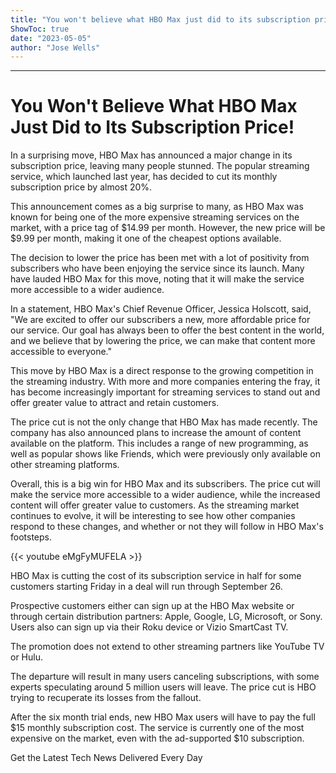 ```yaml
---
title: "You won't believe what HBO Max just did to its subscription price!"
ShowToc: true 
date: "2023-05-05"
author: "Jose Wells"
---
```

*****
# You Won't Believe What HBO Max Just Did to Its Subscription Price!

In a surprising move, HBO Max has announced a major change in its subscription price, leaving many people stunned. The popular streaming service, which launched last year, has decided to cut its monthly subscription price by almost 20%.

This announcement comes as a big surprise to many, as HBO Max was known for being one of the more expensive streaming services on the market, with a price tag of $14.99 per month. However, the new price will be $9.99 per month, making it one of the cheapest options available.

The decision to lower the price has been met with a lot of positivity from subscribers who have been enjoying the service since its launch. Many have lauded HBO Max for this move, noting that it will make the service more accessible to a wider audience.

In a statement, HBO Max's Chief Revenue Officer, Jessica Holscott, said, "We are excited to offer our subscribers a new, more affordable price for our service. Our goal has always been to offer the best content in the world, and we believe that by lowering the price, we can make that content more accessible to everyone."

This move by HBO Max is a direct response to the growing competition in the streaming industry. With more and more companies entering the fray, it has become increasingly important for streaming services to stand out and offer greater value to attract and retain customers.

The price cut is not the only change that HBO Max has made recently. The company has also announced plans to increase the amount of content available on the platform. This includes a range of new programming, as well as popular shows like Friends, which were previously only available on other streaming platforms.

Overall, this is a big win for HBO Max and its subscribers. The price cut will make the service more accessible to a wider audience, while the increased content will offer greater value to customers. As the streaming market continues to evolve, it will be interesting to see how other companies respond to these changes, and whether or not they will follow in HBO Max's footsteps.

{{< youtube eMgFyMUFELA >}} 




HBO Max is cutting the cost of its subscription service in half for some customers starting Friday in a deal will run through September 26.

 

Prospective customers either can sign up at the HBO Max website or through certain distribution partners: Apple, Google, LG, Microsoft, or Sony. Users also can sign up via their Roku device or Vizio SmartCast TV.

 

The promotion does not extend to other streaming partners like YouTube TV or Hulu.

 

The departure will result in many users canceling subscriptions, with some experts speculating around 5 million users will leave. The price cut is HBO trying to recuperate its losses from the fallout.

 

After the six month trial ends, new HBO Max users will have to pay the full $15 monthly subscription cost. The service is currently one of the most expensive on the market, even with the ad-supported $10 subscription.

 

Get the Latest Tech News Delivered Every Day




